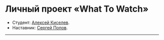 # Личный проект «What To Watch»

* Студент: [Алексей Киселев](https://up.htmlacademy.ru/php-3-individual/1/user/2518365).
* Наставник: [Сергей Попов](https://up.htmlacademy.ru/php-3-individual/1/user/1181399).

---
